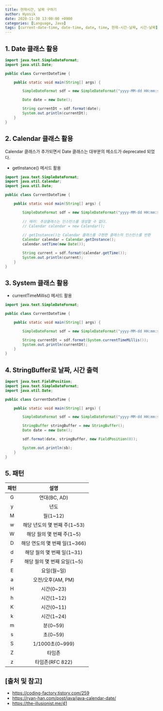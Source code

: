 ```yaml
--- 
title: 현재시간, 날짜 구하기
author: Hyosik
date: 2020-11-30 13:00:00 +0900
categories: [Language, Java]
tags: [current-date-time, date-time, date, time, 현재-시간-날짜, 시간-날짜]
---
```


## 1. Date 클래스 활용

```java
import java.text.SimpleDateFormat;
import java.util.Date;

public class CurrentDateTime {

    public static void main(String[] args) {

        SimpleDateFormat sdf = new SimpleDateFormat("yyyy-MM-dd HH:mm:ss");

        Date date = new Date();

        String currentDt = sdf.format(date);
        System.out.println(currentDt);
    }
}
```

## 2. Calendar 클래스 활용
Calendar 클래스가 추가되면서 Date 클래스는 대부분의 메소드가 deprecated 되었다.

* getInstance() 메서드 활용

```java
import java.text.SimpleDateFormat;
import java.util.Calendar;
import java.util.Date;

public class CurrentDateTime {

    public static void main(String[] args) {

        SimpleDateFormat sdf = new SimpleDateFormat("yyyy-MM-dd HH:mm:ss");
    
        // 에러: 추상클래스는 인스턴스를 생성할 수 없다.
        // Calendar calendar = new Calendar();
        
        // getInstance()는 Calendar 클래스를 구현한 클래스의 인스턴스를 반환
        Calendar calendar = Calendar.getInstance();
        calendar.setTime(new Date());

        String current = sdf.format(calendar.getTime());
        System.out.println(current);
    }
}
```

## 3. System 클래스 활용

* currentTimeMillis() 메서드 활용

```java
import java.text.SimpleDateFormat;

public class CurrentDateTime {

    public static void main(String[] args) {

        SimpleDateFormat sdf = new SimpleDateFormat("yyyy-MM-dd HH:mm:ss");

        String currentDt = sdf.format(System.currentTimeMillis());
        System.out.println(currentDt);
    }
}
```

## 4. StringBuffer로 날짜, 시간 출력

```java
import java.text.FieldPosition;
import java.text.SimpleDateFormat;
import java.util.Date;

public class CurrentDateTime {

    public static void main(String[] args) {

        SimpleDateFormat sdf = new SimpleDateFormat("yyyy-MM-dd HH:mm:ss");

        StringBuffer stringBuffer = new StringBuffer();
        Date date = new Date();

        sdf.format(date, stringBuffer, new FieldPosition(0));

        System.out.println(sb);
    }
}
```

## 5. 패턴

| 패턴 | 설명 |
|:---:|:---:|
| G | 연대(BC, AD)
| y | 년도
| M | 월(1~12)
| w | 해당 년도의 몇 번째 주(1~53)
| W | 해당 월의 몇 번째 주(1~5)
| D | 해당 연도의 몇 번째 일(1~366)
| d | 해당 월의 몇 번째 일(1~31)
| F | 해당 월의 몇 번째 요일(1~5)
| E | 요일(월~일)
| a | 오전/오후(AM, PM)
| H | 시간(0~23)
| h | 시간(1~12)
| K | 시간(0~11)
| k | 시간(1~24)
| m | 분(0~59)
| s | 초(0~59)
| S | 1/1000초(0~999)
| Z | 타임존
| z | 타임존(RFC 822)

## [출처 및 참고]
* <https://coding-factory.tistory.com/259>
* <https://ryan-han.com/post/java/java-calendar-date/>
* <https://the-illusionist.me/41>
